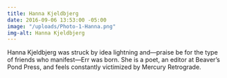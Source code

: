 ```yaml
---
title: Hanna Kjeldbjerg
date: 2016-09-06 13:53:00 -05:00
image: "/uploads/Photo-1-Hanna.png"
img-alt: Hanna Kjeldbjerg
---
```


Hanna Kjeldbjerg was struck by idea lightning and—praise be for the type of friends who manifest—Err was born. She is a poet, an editor at Beaver’s Pond Press, and feels constantly victimized by Mercury Retrograde.
